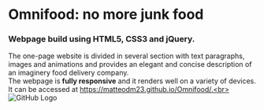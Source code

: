 # Omnifood: no more junk food
### Webpage build using HTML5, CSS3 and jQuery.<br>
The one-page website is divided in several section with text paragraphs, images and animations and provides an elegant and concise description of an imaginery food delivery company.<br>
The webpage is **fully responsive** and it renders well on a variety of devices.<br>
It can be accessed at https://matteodm23.github.io/Omnifood/.<br>
![GitHub Logo](/images/logo.png)

